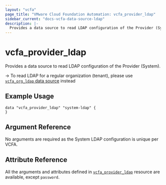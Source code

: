 ```yaml
---
layout: "vcfa"
page_title: "VMware Cloud Foundation Automation: vcfa_provider_ldap"
sidebar_current: "docs-vcfa-data-source-ldap"
description: |-
  Provides a data source to read LDAP configuration of the Provider (System).
---
```


# vcfa\_provider\_ldap

Provides a data source to read LDAP configuration of the Provider (System).

-> To read LDAP for a regular organization (tenant), please use [`vcfa_org_ldap` data source](/providers/vmware/vcfa/latest/docs/data-sources/org_ldap) instead

## Example Usage

```hcl
data "vcfa_provider_ldap" "system-ldap" {
}
```

## Argument Reference

No arguments are required as the System LDAP configuration is unique per VCFA.

## Attribute Reference

All the arguments and attributes defined in
[`vcfa_provider_ldap`](/providers/vmware/vcfa/latest/docs/resources/provider_ldap) resource are available, except `password`.
